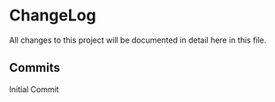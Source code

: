 # ChangeLog

All changes to this project will be documented in detail here in this file.

## Commits

Initial Commit

